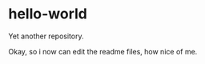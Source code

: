 hello-world
===========

Yet another repository. 

Okay, so i now can edit the readme files, how nice of me.

